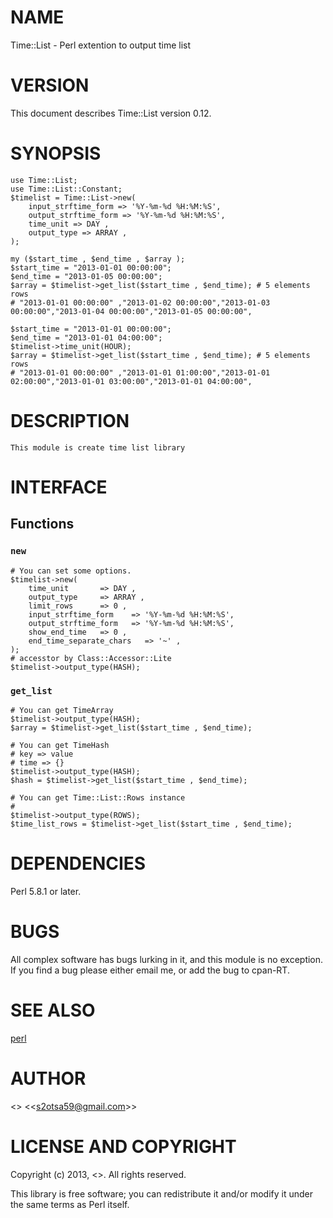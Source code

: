 # NAME

Time::List - Perl extention to output time list

# VERSION

This document describes Time::List version 0.12.

# SYNOPSIS

    use Time::List;
    use Time::List::Constant;
    $timelist = Time::List->new(
        input_strftime_form => '%Y-%m-%d %H:%M:%S',
        output_strftime_form => '%Y-%m-%d %H:%M:%S',
        time_unit => DAY ,
        output_type => ARRAY ,
    );

    my ($start_time , $end_time , $array );
    $start_time = "2013-01-01 00:00:00";
    $end_time = "2013-01-05 00:00:00";
    $array = $timelist->get_list($start_time , $end_time); # 5 elements rows
    # "2013-01-01 00:00:00" ,"2013-01-02 00:00:00","2013-01-03 00:00:00","2013-01-04 00:00:00","2013-01-05 00:00:00",

    $start_time = "2013-01-01 00:00:00";
    $end_time = "2013-01-01 04:00:00";
    $timelist->time_unit(HOUR);
    $array = $timelist->get_list($start_time , $end_time); # 5 elements rows
    # "2013-01-01 00:00:00" ,"2013-01-01 01:00:00","2013-01-01 02:00:00","2013-01-01 03:00:00","2013-01-01 04:00:00",

# DESCRIPTION

    This module is create time list library

# INTERFACE

## Functions

### `new`
    

    # You can set some options.
    $timelist->new(
        time_unit       => DAY , 
        output_type     => ARRAY , 
        limit_rows      => 0 ,
        input_strftime_form    => '%Y-%m-%d %H:%M:%S', 
        output_strftime_form   => '%Y-%m-%d %H:%M:%S', 
        show_end_time   => 0 ,
        end_time_separate_chars   => '~' ,
    );
    # accesstor by Class::Accessor::Lite 
    $timelist->output_type(HASH);

### `get_list`
    

    # You can get TimeArray 
    $timelist->output_type(HASH);
    $array = $timelist->get_list($start_time , $end_time);

    # You can get TimeHash
    # key => value
    # time => {}
    $timelist->output_type(HASH);
    $hash = $timelist->get_list($start_time , $end_time);

    # You can get Time::List::Rows instance
    #
    $timelist->output_type(ROWS);
    $time_list_rows = $timelist->get_list($start_time , $end_time);

# DEPENDENCIES

Perl 5.8.1 or later.

# BUGS

All complex software has bugs lurking in it, and this module is no
exception. If you find a bug please either email me, or add the bug
to cpan-RT.

# SEE ALSO

[perl](http://search.cpan.org/perldoc?perl)

# AUTHOR

<<Shinichiro Sato>> <<<s2otsa59@gmail.com>>>

# LICENSE AND COPYRIGHT

Copyright (c) 2013, <<Shinichiro Sato>>. All rights reserved.

This library is free software; you can redistribute it and/or modify
it under the same terms as Perl itself.
